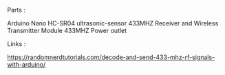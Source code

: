 Parts : 

Arduino Nano
HC-SR04 ultrasonic-sensor
433MHZ Receiver and Wireless Transmitter Module
433MHZ Power outlet

Links : 

https://randomnerdtutorials.com/decode-and-send-433-mhz-rf-signals-with-arduino/

